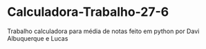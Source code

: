 # Calculadora-Trabalho-27-6
Trabalho calculadora para média de notas feito em python por Davi Albuquerque e Lucas
